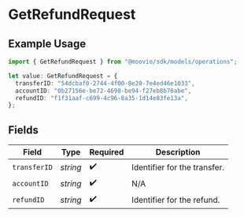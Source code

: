 # GetRefundRequest

## Example Usage

```typescript
import { GetRefundRequest } from "@moovio/sdk/models/operations";

let value: GetRefundRequest = {
  transferID: "54dcbaf0-2744-4f00-8e20-7e4ed46e1033",
  accountID: "0b27156e-be72-4698-be94-f27eb8b76abe",
  refundID: "f1f31aaf-c699-4c96-8a35-1d14e83fe13a",
};
```

## Fields

| Field                        | Type                         | Required                     | Description                  |
| ---------------------------- | ---------------------------- | ---------------------------- | ---------------------------- |
| `transferID`                 | *string*                     | :heavy_check_mark:           | Identifier for the transfer. |
| `accountID`                  | *string*                     | :heavy_check_mark:           | N/A                          |
| `refundID`                   | *string*                     | :heavy_check_mark:           | Identifier for the refund.   |